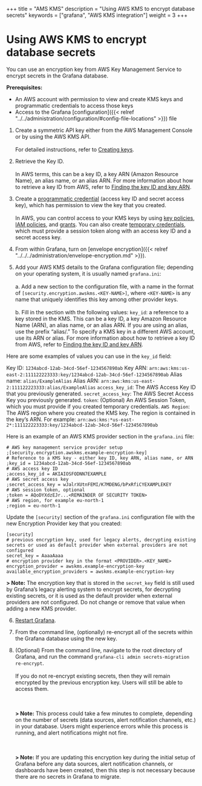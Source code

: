 +++
title = "AMS KMS"
description = "Using AWS KMS to encrypt database secrets"
keywords = ["grafana", "AWS KMS integration"]
weight = 3
+++

# Using AWS KMS to encrypt database secrets

You can use an encryption key from AWS Key Management Service to encrypt secrets in the Grafana database.

**Prerequisites:**
* An AWS account with permission to view and create KMS keys and programmatic credentials to access those keys
* Access to the Grafana [configuration]({{< relref "../../administration/configuration/#config-file-locations" >}}) file

1. Create a symmetric API key either from the AWS Management Console or by using the AWS KMS API.
 <br><br>For detailed instructions, refer to [Creating keys](https://docs.aws.amazon.com/kms/latest/developerguide/create-keys.html).

2. Retrieve the Key ID.
 <br><br>In AWS terms, this can be a key ID, a key ARN (Amazon Resource Name), an alias name, or an alias ARN. For more information about how to retrieve a key ID from AWS, refer to [Finding the key ID and key ARN](https://docs.aws.amazon.com/kms/latest/developerguide/find-cmk-id-arn.html).

3. Create a [programmatic credential](https://docs.aws.amazon.com/general/latest/gr/aws-sec-cred-types.html#access-keys-and-secret-access-keys) (access key ID and secret access key), which has permission to view the key that you created. 
 <br><br>In AWS, you can control access to your KMS keys by using [key policies](https://docs.aws.amazon.com/kms/latest/developerguide/key-policies.html), [IAM policies](https://docs.aws.amazon.com/kms/latest/developerguide/iam-policies.html), and [grants](https://docs.aws.amazon.com/kms/latest/developerguide/grants.html). You can also create [temporary credentials](https://docs.aws.amazon.com/IAM/latest/UserGuide/id_credentials_temp_use-resources.html), which must provide a session token along with an access key ID and a secret access key.

4. From within Grafana, turn on [envelope encryption]({{< relref "../../../administration/envelope-encryption.md" >}}).
5. Add your AWS KMS details to the Grafana configuration file; depending on your operating system, it is usually named `grafana.ini`:
 <br><br>a. Add a new section to the configuration file, with a name in the format of `[security.encryption.awskms.<KEY-NAME>]`, where `<KEY-NAME>` is any name that uniquely identifies this key among other provider keys.
 <br><br>b. Fill in the section with the following values:
 `key_id`: a reference to a key stored in the KMS. This can be a key ID, a key Amazon Resource Name (ARN), an alias name, or an alias ARN. If you are using an alias, use the prefix “alias/.” To specify a KMS key in a different AWS account, use its ARN or alias. For more information about how to retrieve a key ID from AWS, refer to [Finding the key ID and key ARN](https://docs.aws.amazon.com/kms/latest/developerguide/find-cmk-id-arn.html).

Here are some examples of values you can use in the `key_id` field:

Key ID: `1234abcd-12ab-34cd-56ef-1234567890ab`
Key ARN: `arn:aws:kms:us-east-2:111122223333:key/1234abcd-12ab-34cd-56ef-1234567890ab`
Alias name: `alias/ExampleAlias`
Alias ARN:  `arn:aws:kms:us-east-2:111122223333:alias/ExampleAlias`
`access_key_id`: The AWS Access Key ID that you previously generated.
`secret_access_key`: The AWS Secret Access Key you previously generated.
`token`: (Optional) An AWS Session Token, which you must provide if you created temporary credentials.
`AWS Region`: The AWS region where you created the KMS key. The region is contained in the key’s ARN. For example: `arn:aws:kms:*us-east-2*:111122223333:key/1234abcd-12ab-34cd-56ef-1234567890ab`

Here is an example of an AWS KMS provider section in the `grafana.ini` file:
```
# AWS key management service provider setup
;[security.encryption.awskms.example-encryption-key]
# Reference to a KMS key - either key ID, key ARN, alias name, or ARN
;key_id = 1234abcd-12ab-34cd-56ef-1234567890ab
# AWS access key ID
;access_key_id = AKIAIOSFODNN7EXAMPLE
# AWS secret access key
;secret_access_key = wJalrXUtnFEMI/K7MDENG/bPxRfiCYEXAMPLEKEY
# AWS session token, optional
;token = AQoDYXdzEJr...<REMAINDER OF SECURITY TOKEN>
# AWS region, for example eu-north-1
;region = eu-north-1
```

Update the `[security]` section of the `grafana.ini` configuration file with the new Encryption Provider key that you created:

```
[security] 
# previous encryption key, used for legacy alerts, decrypting existing secrets or used as default provider when external providers are not configured
secret_key = AaaaAaaa
# encryption provider key in the format <PROVIDER>.<KEY_NAME>
encryption_provider = awskms.example-encryption-key
available_encryption_providers = awskms.example-encryption-key
```

**> Note:** The encryption key that is stored in the `secret_key` field is still used by Grafana’s legacy alerting system to encrypt secrets, for decrypting existing secrets, or it is used as the default provider when external providers are not configured. Do not change or remove that value when adding a new KMS provider.

6. [Restart Grafana](https://grafana.com/docs/grafana/latest/installation/restart-grafana/).

7. From the command line, (optionally) re-encrypt all of the secrets within the Grafana database using the new key.
8. (Optional) From the command line, navigate to the root directory of Grafana, and run the command `grafana-cli admin secrets-migration re-encrypt`.
   <br><br>If you do not re-encrypt existing secrets, then they will remain encrypted by the previous encryption key. Users will still be able to access them.

   <br><br>**> Note:** This process could take a few minutes to complete, depending on the number of secrets (data sources, alert notification channels, etc.) in your database. Users might experience errors while this process is running, and alert notifications might not fire.

   <br><br>**> Note:** If you are updating this encryption key during the initial setup of Grafana before any data sources, alert notification channels, or dashboards have been created, then this step is not necessary because there are no secrets in Grafana to migrate.